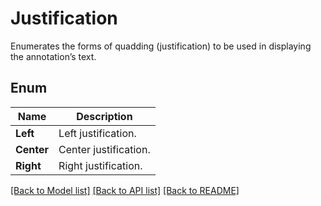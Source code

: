 ﻿
# Justification
Enumerates the forms of quadding (justification) to be used in displaying the annotation’s text.

## Enum
 Name | Description
------------ | ------------
**Left** | Left justification.
**Center** | Center justification.
**Right** | Right justification.


[[Back to Model list]](../../README.md#documentation-for-models) [[Back to API list]](../../README.md#documentation-for-api-endpoints) [[Back to README]](../../README.md)


